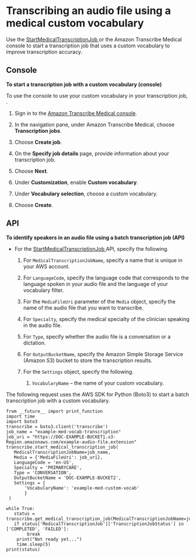 # Transcribing an audio file using a medical custom vocabulary<a name="start-med-custom-vocab-job"></a>

Use the [ StartMedicalTranscriptionJob ](API_StartMedicalTranscriptionJob.md) or the Amazon Transcribe Medical console to start a transcription job that uses a custom vocabulary to improve transcription accuracy\.

## Console<a name="start-med-custom-vocab-job-console"></a>

**To start a transcription job with a custom vocabulary \(console\)**

To use the console to use your custom vocabulary in your transcription job, \.

1. Sign in to the [Amazon Transcribe Medical console](https://console.aws.amazon.com/transcribe/)\.

1. In the navigation pane, under Amazon Transcribe Medical, choose **Transcription jobs**\.

1. Choose **Create job**\.

1. On the **Specify job details** page, provide information about your transcription job\.

1. Choose **Next**\.

1. Under **Customization**, enable **Custom vocabulary**\.

1. Under **Vocabulary selection**, choose a custom vocabulary\.

1. Choose **Create**\.

## API<a name="start-med-custom-vocab-api"></a>

**To identify speakers in an audio file using a batch transcription job \(API\)**
+ For the [ StartMedicalTranscriptionJob ](API_StartMedicalTranscriptionJob.md) API, specify the following\.

  1. For `MedicalTranscriptionJobName`, specify a name that is unique in your AWS account\.

  1. For `LanguageCode`, specify the language code that corresponds to the language spoken in your audio file and the language of your vocabulary filter\.

  1. For the `MediaFileUri` parameter of the `Media` object, specify the name of the audio file that you want to transcribe\.

  1. For `Specialty`, specify the medical specialty of the clinician speaking in the audio file\.

  1. For `Type`, specify whether the audio file is a conversation or a dictation\.

  1. For `OutputBucketName`, specify the Amazon Simple Storage Service \(Amazon S3\) bucket to store the transcription results\.

  1. For the `Settings` object, specify the following\.

     1. `VocabularyName` – the name of your custom vocabulary\.

The following request uses the AWS SDK for Python \(Boto3\) to start a batch transcription job with a custom vocabulary\.

```
from __future__ import print_function
import time
import boto3
transcribe = boto3.client('transcribe')
job_name = "example-med-vocab-transcription"
job_uri = "https://DOC-EXAMPLE-BUCKET1.s3-Region.amazonaws.com/example-audio-file.extension"
transcribe.start_medical_transcription_job(
   MedicalTranscriptionJobName=job_name,
   Media = {'MediaFileUri': job_uri},
   LanguageCode = 'en-US',
   Specialty = 'PRIMARYCARE',
   Type = 'CONVERSATION',
   OutputBucketName = 'DOC-EXAMPLE-BUCKET2',
   Settings = {
       'VocabularyName': 'example-med-custom-vocab'
       }
 )

while True:
   status = transcribe.get_medical_transcription_job(MedicalTranscriptionJobName=job_name)
   if status['MedicalTranscriptionJob']['TranscriptionJobStatus'] in ['COMPLETED', 'FAILED']:
        break
    print("Not ready yet...")
    time.sleep(5)
print(status)
```